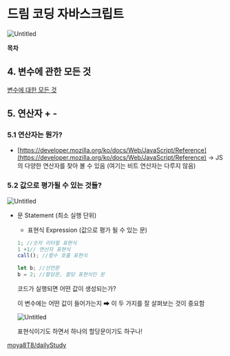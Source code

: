 # 드림 코딩 자바스크립트

![Untitled](%E1%84%83%E1%85%B3%E1%84%85%E1%85%B5%E1%86%B7%20%E1%84%8F%E1%85%A9%E1%84%83%E1%85%B5%E1%86%BC%20%E1%84%8C%E1%85%A1%E1%84%87%E1%85%A1%E1%84%89%E1%85%B3%E1%84%8F%E1%85%B3%E1%84%85%E1%85%B5%E1%86%B8%E1%84%90%E1%85%B3%20b5684a8ba89d4c0fb2ac295230ad04c9/Untitled.png)

**목차**

## 4. **변수에 관한 모든 것**

[변수에 대한 모든 것 ](https://www.notion.so/7a4d4356a9d34bdd9f7831a237ad0b27)

## 5. 연산자 + -

### 5.1 연산자는 뭔가?

- [https://developer.mozilla.org/ko/docs/Web/JavaScript/Reference](https://developer.mozilla.org/ko/docs/Web/JavaScript/Reference) → JS의 다양한 연산자를 찾아 볼 수 있음 (여기는 비트 연산자는 다루지 않음)

### 5.2 값으로 평가될 수 있는 것들?

![Untitled](%E1%84%83%E1%85%B3%E1%84%85%E1%85%B5%E1%86%B7%20%E1%84%8F%E1%85%A9%E1%84%83%E1%85%B5%E1%86%BC%20%E1%84%8C%E1%85%A1%E1%84%87%E1%85%A1%E1%84%89%E1%85%B3%E1%84%8F%E1%85%B3%E1%84%85%E1%85%B5%E1%86%B8%E1%84%90%E1%85%B3%20b5684a8ba89d4c0fb2ac295230ad04c9/Untitled%201.png)

- 문 Statement (최소 실행 단위)
    - 표현식 Expression (값으로 평가 될 수 있는 문)
    
    ```jsx
    1; //숫자 리터럴 표현식
    1 +1// 연산자 표현식 
    call(); //함수 호출 표현식 
    
    let b; //선언문
    b = 2; //할당문, 할당 표현식인 문 
    ```
    
    코드가 실행되면 어떤 값이 생성되는가? 
    
    이 변수에는 어떤 값이 들어가는지 ➡ 이 두 가지를 잘 살펴보는 것이 중요함 
    
    ![Untitled](%E1%84%83%E1%85%B3%E1%84%85%E1%85%B5%E1%86%B7%20%E1%84%8F%E1%85%A9%E1%84%83%E1%85%B5%E1%86%BC%20%E1%84%8C%E1%85%A1%E1%84%87%E1%85%A1%E1%84%89%E1%85%B3%E1%84%8F%E1%85%B3%E1%84%85%E1%85%B5%E1%86%B8%E1%84%90%E1%85%B3%20b5684a8ba89d4c0fb2ac295230ad04c9/Untitled%202.png)
    
    표현식이기도 하면서 하나의 할당문이기도 하구나! 
    

[moya8T8/dailyStudy](https://github.com/moya8T8/dailyStudy)